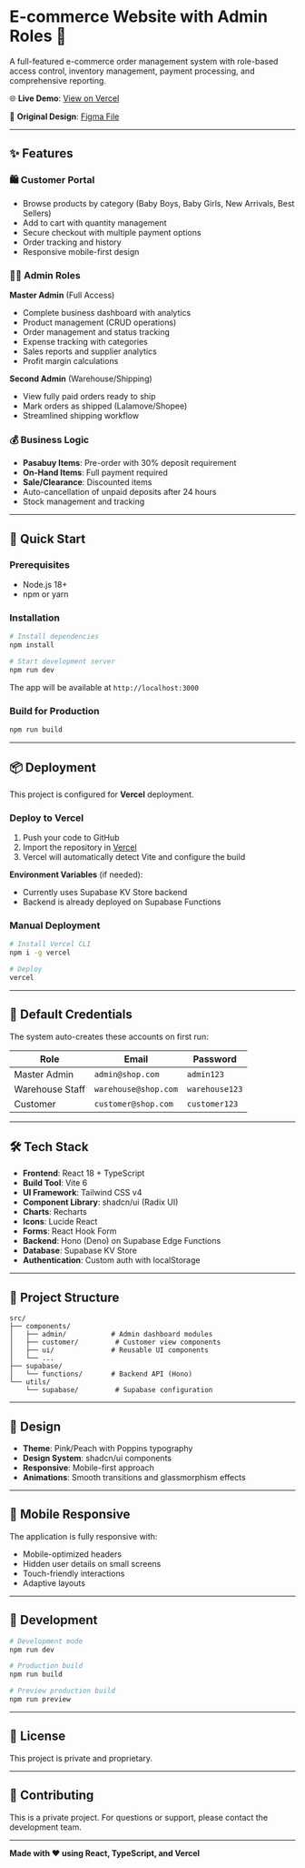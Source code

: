 # E-commerce Website with Admin Roles 👔

A full-featured e-commerce order management system with role-based access control, inventory management, payment processing, and comprehensive reporting.

🌐 **Live Demo**: [View on Vercel](https://your-project.vercel.app)

📐 **Original Design**: [Figma File](https://www.figma.com/design/rTmA9EsOwGk9pU14UXlPVw/E-commerce-Website-with-Admin-Roles)

---

## ✨ Features

### 🛍️ Customer Portal
- Browse products by category (Baby Boys, Baby Girls, New Arrivals, Best Sellers)
- Add to cart with quantity management
- Secure checkout with multiple payment options
- Order tracking and history
- Responsive mobile-first design

### 👨‍💼 Admin Roles

**Master Admin** (Full Access)
- Complete business dashboard with analytics
- Product management (CRUD operations)
- Order management and status tracking
- Expense tracking with categories
- Sales reports and supplier analytics
- Profit margin calculations

**Second Admin** (Warehouse/Shipping)
- View fully paid orders ready to ship
- Mark orders as shipped (Lalamove/Shopee)
- Streamlined shipping workflow

### 💰 Business Logic
- **Pasabuy Items**: Pre-order with 30% deposit requirement
- **On-Hand Items**: Full payment required
- **Sale/Clearance**: Discounted items
- Auto-cancellation of unpaid deposits after 24 hours
- Stock management and tracking

---

## 🚀 Quick Start

### Prerequisites
- Node.js 18+ 
- npm or yarn

### Installation

```bash
# Install dependencies
npm install

# Start development server
npm run dev
```

The app will be available at `http://localhost:3000`

### Build for Production

```bash
npm run build
```

---

## 📦 Deployment

This project is configured for **Vercel** deployment.

### Deploy to Vercel

1. Push your code to GitHub
2. Import the repository in [Vercel](https://vercel.com)
3. Vercel will automatically detect Vite and configure the build

**Environment Variables** (if needed):
- Currently uses Supabase KV Store backend
- Backend is already deployed on Supabase Functions

### Manual Deployment

```bash
# Install Vercel CLI
npm i -g vercel

# Deploy
vercel
```

---

## 🔐 Default Credentials

The system auto-creates these accounts on first run:

| Role | Email | Password |
|------|-------|----------|
| Master Admin | `admin@shop.com` | `admin123` |
| Warehouse Staff | `warehouse@shop.com` | `warehouse123` |
| Customer | `customer@shop.com` | `customer123` |

---

## 🛠️ Tech Stack

- **Frontend**: React 18 + TypeScript
- **Build Tool**: Vite 6
- **UI Framework**: Tailwind CSS v4
- **Component Library**: shadcn/ui (Radix UI)
- **Charts**: Recharts
- **Icons**: Lucide React
- **Forms**: React Hook Form
- **Backend**: Hono (Deno) on Supabase Edge Functions
- **Database**: Supabase KV Store
- **Authentication**: Custom auth with localStorage

---

## 📁 Project Structure

```
src/
├── components/
│   ├── admin/           # Admin dashboard modules
│   ├── customer/         # Customer view components
│   ├── ui/              # Reusable UI components
│   └── ...
├── supabase/
│   └── functions/       # Backend API (Hono)
└── utils/
    └── supabase/         # Supabase configuration
```

---

## 🎨 Design

- **Theme**: Pink/Peach with Poppins typography
- **Design System**: shadcn/ui components
- **Responsive**: Mobile-first approach
- **Animations**: Smooth transitions and glassmorphism effects

---

## 📱 Mobile Responsive

The application is fully responsive with:
- Mobile-optimized headers
- Hidden user details on small screens
- Touch-friendly interactions
- Adaptive layouts

---

## 🔄 Development

```bash
# Development mode
npm run dev

# Production build
npm run build

# Preview production build
npm run preview
```

---

## 📄 License

This project is private and proprietary.

---

## 👥 Contributing

This is a private project. For questions or support, please contact the development team.

---

**Made with ❤️ using React, TypeScript, and Vercel**